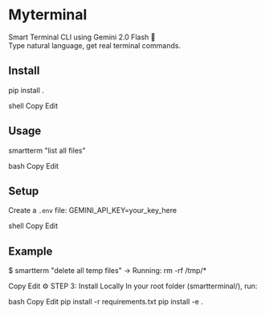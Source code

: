 # Myterminal

Smart Terminal CLI using Gemini 2.0 Flash 🚀  
Type natural language, get real terminal commands.

## Install



pip install .

shell
Copy
Edit

## Usage

smartterm "list all files"

bash
Copy
Edit

## Setup

Create a `.env` file:
GEMINI_API_KEY=your_key_here

shell
Copy
Edit

## Example

$ smartterm "delete all temp files"
→ Running: rm -rf /tmp/*

Copy
Edit
⚙️ STEP 3: Install Locally
In your root folder (smartterminal/), run:

bash
Copy
Edit
pip install -r requirements.txt
pip install -e .
